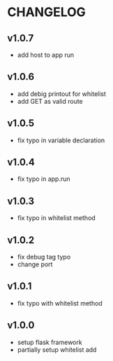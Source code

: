 # CHANGELOG

## v1.0.7

* add host to app run

## v1.0.6

* add debig printout for whitelist
* add GET as valid route

## v1.0.5

* fix typo in variable declaration

## v1.0.4

* fix typo in app.run

## v1.0.3

* fix typo in whitelist method

## v1.0.2

* fix debug tag typo
* change port

## v1.0.1

* fix typo with whitelist method

## v1.0.0

* setup flask framework
* partially setup whitelist add
